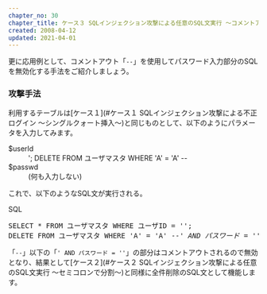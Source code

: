 ```yaml
---
chapter_no: 30
chapter_title: ケース３ SQLインジェクション攻撃による任意のSQL文実行 〜コメントアウトで無効化〜
created: 2008-04-12
updated: 2021-04-01
---
```

更に応用例として、コメントアウト「`--`」を使用してパスワード入力部分のSQLを無効化する手法をご紹介しましょう。

### 攻撃手法
利用するテーブルは[ケース１](#ケース１ SQLインジェクション攻撃による不正ログイン 〜シングルクォート挿入〜)と同じものとして、以下のようにパラメータを入力してみます。

<dl>
  <dt>$userId</dt>
  <dd>'; DELETE FROM ユーザマスタ WHERE 'A' = 'A' --</dd>
  <dt>$passwd</dt>
  <dd> (何も入力しない) </dd>
</dl>

これで、以下のようなSQL文が実行される。

<div class="code-box">
<div class="title">SQL</div>
<pre>
SELECT * FROM ユーザマスタ WHERE ユーザID = '';
DELETE FROM ユーザマスタ WHERE 'A' = 'A' <em>--' AND パスワード = ''</em>
</pre>
</div>

「`--`」以下の「`' AND パスワード = ''`」の部分はコメントアウトされるので無効となり、結果として[ケース２](#ケース２ SQLインジェクション攻撃による任意のSQL文実行 〜セミコロンで分割〜)と同様に全件削除のSQL文として機能します。